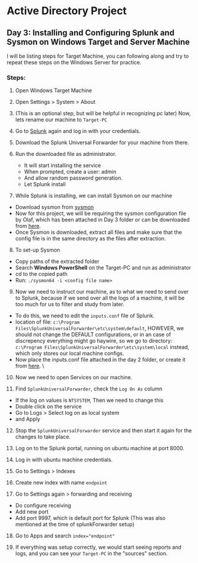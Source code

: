 # Active Directory Project

## Day 3: Installing and Configuring Splunk and Sysmon on Windows Target and Server Machine

I will be listing steps for Target Machine, you can following along and try to repeat these steps on the Windows Server  for practice.

### Steps:

1. Open Windows Target Machine
  
2. Open Settings > System > About
   
3. (This is an optional step, but will be helpful in recognizing pc later) Now, lets rename our machine to `Target-PC`
   
4. Go to [Splunk](https://www.splunk.com) again and log in with your credentials.
   
5. Download the Splunk Universal Forwarder for your machine from there.
    
6. Run the downloaded file as administrator.
   - It will start installing the service
   - When prompted, create a user: admin
   - And allow random password generation.
   - Let Splunk install
  
7. While Splunk is installing, we can install Sysmon on our machine
  - Download sysmon from [sysmon](https://learn.microsoft.com/en-us/sysinternals/downloads/sysmon)
  - Now for this project, we will be requiring the sysmon configuration file by Olaf, which has been attached in Day 3 folder or can be downloaded from [here](https://github.com/olafhartong/sysmon-modular/blob/master/sysmonconfig.xml).
  - Once Sysmon is downloaded, extract all files and make sure that the config file is in the same directory as the files after extraction.

8. To set-up Sysmon
  - Copy paths of the extracted folder
  - Search **Windows PowerShell** on the Target-PC and run as administrator
  - cd to the copied path
  - Run: `./sysmon64 -i <config file name>`

9. Now we need to instruct our machine, as to what we need to send over to Splunk, because if we send over all the logs of a machine, it will be too much for us to filter and study from later.
  - To do this, we need to edit the `inputs.conf` file of Splunk.
  - location of file: `c:\Program Files\SplunkUniversalForwarder\etc\system\default`, HOWEVER, we should not change the DEFAULT configurations, or in an case of discrepency everything might go haywire, so we go to directory: `c:\Program Files\SplunkUniversalForwarder\etc\system\local` instead, which only stores our local machine configs.
  - Now place the inputs.conf file attached in the day 2 folder, or create it from [here](https://github.com/MyDFIR/Active-Directory-Project). \

10. Now we need to open Services on our machine.

11. Find `SplunkUniversalForwarder`, check the `Log On As` column
  - If the log on values is `NTSYSTEM`, Then we need to change this
  - Double click on the service
  - Go to Logs > Select log on as local system
  - and Apply

12. Stop the `SplunkUniversalForwarder` service and then start it again for the changes to take place.

13. Log on to the Splunk portal, running on ubuntu machine at port 8000.

14. Log in with ubuntu machine credentials.

15. Go to Settings > Indexes

16. Create new index with name `endpoint`

17. Go to Settings again > forwarding and receiving
  - Do configure receiving
  - Add new port
  - Add port 9997, which is default port for Splunk (This was also mentioned at the time of splunkForwarder setup)

18. Go to Apps and search `index="endpoint"`

19. If everything was setup correctly, we would start seeing reports and logs, and you can see your `Target-PC` in the "sources" section.



